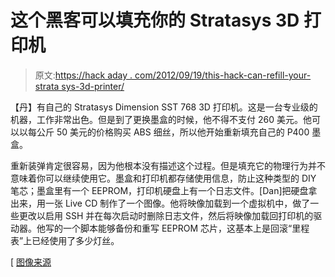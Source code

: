 # 这个黑客可以填充你的 Stratasys 3D 打印机

> 原文:[https://hack aday . com/2012/09/19/this-hack-can-refill-your-strata sys-3d-printer/](https://hackaday.com/2012/09/19/this-hack-can-refill-your-stratasys-3d-printer/)

【丹】有自己的 Stratasys Dimension SST 768 3D 打印机。这是一台专业级的机器，工作非常出色。但是到了更换墨盒的时候，他不得不支付 260 美元。他可以以每公斤 50 美元的价格购买 ABS 细丝，所以他开始重新填充自己的 P400 墨盒。

重新装弹肯定很容易，因为他根本没有描述这个过程。但是填充它的物理行为并不意味着你可以继续使用它。墨盒和打印机都存储使用信息，防止这种类型的 DIY 笔芯；墨盒里有一个 EEPROM，打印机硬盘上有一个日志文件。[Dan]把硬盘拿出来，用一张 Live CD 制作了一个图像。他将映像加载到一个虚拟机中，做了一些更改以启用 SSH 并在每次启动时删除日志文件，然后将映像加载回打印机的驱动器。他写的一个脚本能够备份和重写 EEPROM 芯片，这基本上是回滚“里程表”上已经使用了多少灯丝。

[ [图像来源](http://blog.stratasys.com/blog/3d-printers-in-education/dimension-3d-printers-at-new-england-institute-of-technology)